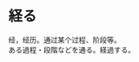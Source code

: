 # 経る

<div class="vocab-term">
<div class="vocab-term-title">经，经历。通过某个过程、阶段等。</div>
<div class="vocab-term-content">
ある過程・段階などを通る。経過する。
</div>
</div>